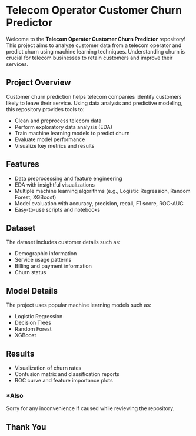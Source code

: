 # Telecom Operator Customer Churn Predictor

Welcome to the **Telecom Operator Customer Churn Predictor** repository!  
This project aims to analyze customer data from a telecom operator and predict churn using machine learning techniques. Understanding churn is crucial for telecom businesses to retain customers and improve their services.

## Project Overview

Customer churn prediction helps telecom companies identify customers likely to leave their service. Using data analysis and predictive modeling, this repository provides tools to:

- Clean and preprocess telecom data
- Perform exploratory data analysis (EDA)
- Train machine learning models to predict churn
- Evaluate model performance
- Visualize key metrics and results

## Features

- Data preprocessing and feature engineering
- EDA with insightful visualizations
- Multiple machine learning algorithms (e.g., Logistic Regression, Random Forest, XGBoost)
- Model evaluation with accuracy, precision, recall, F1 score, ROC-AUC
- Easy-to-use scripts and notebooks

## Dataset

The dataset includes customer details such as:

- Demographic information
- Service usage patterns
- Billing and payment information
- Churn status

## Model Details

The project uses popular machine learning models such as:

- Logistic Regression
- Decision Trees
- Random Forest
- XGBoost

## Results

- Visualization of churn rates
- Confusion matrix and classification reports
- ROC curve and feature importance plots

### *Also
Sorry for any inconvenience if caused while reviewing the repository.

## Thank You
